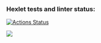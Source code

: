 ### Hexlet tests and linter status:
[![Actions Status](https://github.com/blackgoldi/fullstack-javascript-project-44/actions/workflows/hexlet-check.yml/badge.svg)](https://github.com/blackgoldi/fullstack-javascript-project-44/actions)

<a href="https://codeclimate.com/github/blackgoldi/fullstack-javascript-project-44/maintainability"><img src="https://api.codeclimate.com/v1/badges/a709036dfc6a3e9a7e61/maintainability" /></a>